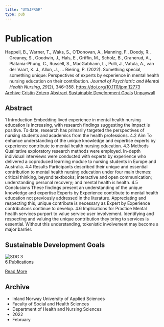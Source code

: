 ```yaml
---
title: "UT5JPR5R"
type: pub
---
```

<h1>Publication</h1>
<article id="csl-bib-container-UT5JPR5R" class="csl-bib-container">
  <div class="csl-bib-body" style="line-height: 1.35; padding-left: 1em; text-indent:-1em;">
  <div class="csl-entry">Happell, B., Warner, T., Waks, S., O&#x2019;Donovan, A., Manning, F., Doody, R., Greaney, S., Goodwin, J., Hals, E., Griffin, M., Scholz, B., Granerud, A., Platania-Phung, C., Russell, S., MacGabhann, L., Pulli, J., Vatula, A., van der Vaart, K. J., Allon, J., &#x2026; Biering, P. (2022). Something special, something unique: Perspectives of experts by experience in mental health nursing education on their contribution. <i>Journal of Psychiatric and Mental Health Nursing</i>, <i>29</i>(2), 346&#x2013;358. <a href="https://doi.org/10.1111/jpm.12773">https://doi.org/10.1111/jpm.12773</a></div>
</div>
  <div class="csl-bib-buttons">
    <a href="#taxonomy-article-UT5JPR5R" class="csl-bib-button">Archive</a>
    <a href="https://app.cristin.no/results/show.jsf?id=1997115" alt="Cristin URL" class="csl-bib-button">Cristin</a>
    <a href="http://zotero.org/groups/5402882/items/UT5JPR5R" alt="Zotero URL" class="csl-bib-button">Zotero</a>
    <a href="#abstract-article-UT5JPR5R" class="csl-bib-button">Abstract</a>
    <a href="#sdg-article-UT5JPR5R" class="csl-bib-button">Sustainable Development Goals</a>
    <a href="http://minerva-access.unimelb.edu.au/bitstreams/b8327ea9-334c-5a3c-a53d-c08c5dd3170f/download" class="csl-bib-button">Unpaywall</a>
  </div>
  <div id="csl-bib-meta-container-UT5JPR5R"></div>
</article>
<div id="csl-bib-meta-UT5JPR5R" class="csl-bib-meta">
  <article id="abstract-article-UT5JPR5R" class="abstract-article">
    <h1>Abstract</h1>
    1 Introduction Embedding lived experience in mental health nursing education is increasing, with research findings suggesting the impact is positive. To date, research has primarily targeted the perspectives of nursing students and academics from the health professions. 4.2 Aim To enhance understanding of the unique knowledge and expertise experts by experience contribute to mental health nursing education. 4.3 Methods Qualitative exploratory research methods were employed. In-depth individual interviews were conducted with experts by experience who delivered a coproduced learning module to nursing students in Europe and Australia. 4.4 Results Participants described their unique and essential contribution to mental health nursing education under four main themes: critical thinking, beyond textbooks; interactive and open communication; understanding personal recovery; and mental health is health. 4.5 Conclusions These findings present an understanding of the unique knowledge and expertise Experts by Experience contribute to mental health education not previously addressed in the literature. Appreciating and respecting this, unique contribute is necessary as Expert by Experience contributions continue to develop. 4.6 Implications for Practice Mental health services purport to value service user involvement. Identifying and respecting and valuing the unique contribution they bring to services is essential. Without this understanding, tokenistic involvement may become a major barrier.
  </article>
  <article id="sdg-article-UT5JPR5R" class="sdg-article">
    <h1>Sustainable Development Goals</h1>
    <div class="sdg-container"><div id="sdg3" class="sdg"> <img src="{{< params subfolder >}}images/sdg/sdg03_en.png" class="image" alt="SDG 3"> <div class="sdg-overlay"> <a href="{{< params subfolder >}}en/archive/?sdg=3#archive" class="sdg-publication-count"><span>6</span> Publications</a> <p><a href="https://sdgs.un.org/goals/goal3" class="sdg-read-more">Read More</a></p> </div> </div></div>
  </article>
  <article id="taxonomy-article-UT5JPR5R" class="taxonomy-article">
    <h1>Archive</h1>
    <ul>
      <li>Inland Norway University of Applied Sciences</li>
      <li>Faculty of Social and Health Sciences</li>
      <li>Department of Health and Nursing Sciences</li>
      <li>2022</li>
      <li>February</li>
    </ul>
  </article>
</div>
